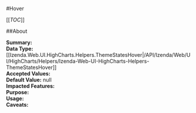 #Hover

[[_TOC_]]

##About

**Summary:**   
**Data Type:** [[Izenda.Web.UI.HighCharts.Helpers.ThemeStatesHover|/API/Izenda/Web/UI/HighCharts/Helpers/Izenda-Web-UI-HighCharts-Helpers-ThemeStatesHover]]  
**Accepted Values:**   
**Default Value:** null  
**Impacted Features:**   
**Purpose:**   
**Usage:**   
**Caveats:**   

